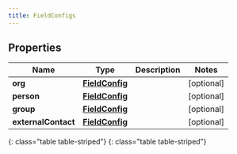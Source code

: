 ```yaml
---
title: FieldConfigs
---
```


## Properties

| Name | Type | Description | Notes |
| ------------ | ------------- | ------------- | ------------- |
| **org** | [**FieldConfig**](FieldConfig.html) |  |  [optional] |
| **person** | [**FieldConfig**](FieldConfig.html) |  |  [optional] |
| **group** | [**FieldConfig**](FieldConfig.html) |  |  [optional] |
| **externalContact** | [**FieldConfig**](FieldConfig.html) |  |  [optional] |
{: class="table table-striped"}
{: class="table table-striped"}


